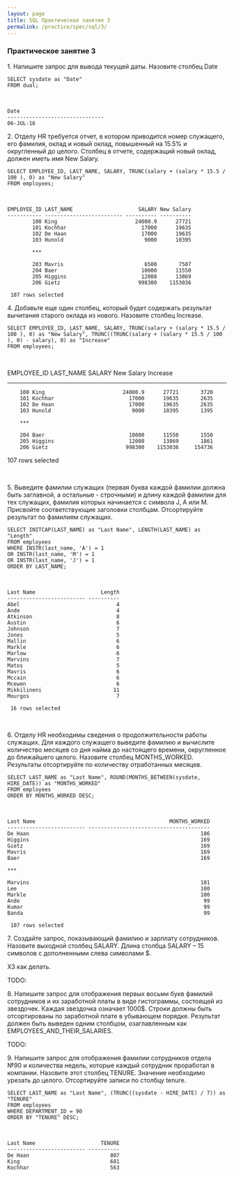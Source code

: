 ```yaml
---
layout: page
title: SQL Практическое занятие 3
permalink: /practice/spec/sql/3/
---
```


### Практическое занятие 3

1\. Напишите запрос для вывода текущей даты. Назовите столбец Date

    SELECT sysdate as "Date"
    FROM dual;

<br/>

    Date                          
    -------------------------------
    06-JUL-16     



2\. Отделу HR требуется отчет, в котором приводится номер служащего, его фамилия, оклад и новый оклад, повышенный на 15.5% и округленный до целого. Столбец в отчете, содержащий новый оклад, должен иметь имя New Salary.


    SELECT EMPLOYEE_ID, LAST_NAME, SALARY, TRUNC(salary + (salary * 15.5 / 100 ), 0) as "New Salary"
    FROM employees;

<br/>


    EMPLOYEE_ID LAST_NAME                     SALARY New Salary
    ----------- ------------------------- ---------- ----------
            100 King                         24000.9      27721
            101 Kochhar                        17000      19635
            102 De Haan                        17000      19635
            103 Hunold                          9000      10395

            ***

            203 Mavris                          6500       7507
            204 Baer                           10000      11550
            205 Higgins                        12008      13869
            206 Gietz                         998300    1153036

     107 rows selected



4\.	Добавьте еще один столбец, который будет содержать результат вычитания старого оклада из нового. Назовите столбец Increase.

    SELECT EMPLOYEE_ID, LAST_NAME, SALARY, TRUNC(salary + (salary * 15.5 / 100 ), 0) as "New Salary", TRUNC((TRUNC(salary + (salary * 15.5 / 100 ), 0) - salary), 0) as "Increase"
    FROM employees;

<br/>

EMPLOYEE_ID LAST_NAME                     SALARY New Salary   Increase
----------- ------------------------- ---------- ---------- ----------
        100 King                         24000.9      27721       3720
        101 Kochhar                        17000      19635       2635
        102 De Haan                        17000      19635       2635
        103 Hunold                          9000      10395       1395

        ***

        204 Baer                           10000      11550       1550
        205 Higgins                        12008      13869       1861
        206 Gietz                         998300    1153036     154736

 107 rows selected

<br/>

5\.	Выведите фамилии служащих (первая буква каждой фамилии должна быть заглавной, а остальные - строчными) и длину каждой фамилии для тех служащих,  фамилия которых начинается с символа J, A или M. Присвойте соответствующие заголовки столбцам. Отсортируйте результат по фамилиям служащих.

    SELECT INITCAP(LAST_NAME) as "Last Name", LENGTH(LAST_NAME) as "Length"
    FROM employees
    WHERE INSTR(last_name, 'A') = 1
    OR INSTR(last_name, 'M') = 1
    OR INSTR(last_name, 'J') = 1
    ORDER BY LAST_NAME;


<br/>


    Last Name                     Length
    ------------------------- ----------
    Abel                               4
    Ande                               4
    Atkinson                           8
    Austin                             6
    Johnson                            7
    Jones                              5
    Mallin                             6
    Markle                             6
    Marlow                             6
    Marvins                            7
    Matos                              5
    Mavris                             6
    Mccain                             6
    Mcewen                             6
    Mikkilineni                       11
    Mourgos                            7

     16 rows selected


<br/>

6\. Отделу HR необходимы сведения о продолжительности работы служащих. Для каждого служащего выведите фамилию и вычислите количество месяцев со дня найма до настоящего времени, округленное до ближайшего целого. Назовите столбец MONTHS_WORKED. Результаты отсортируйте по количеству отработанных месяцев.


    SELECT LAST_NAME as "Last Name", ROUND(MONTHS_BETWEEN(sysdate, HIRE_DATE)) as "MONTHS_WORKED"
    FROM employees
    ORDER BY MONTHS_WORKED DESC;

<br/>


    Last Name                                           MONTHS_WORKED
    ------------------------- ---------------------------------------
    De Haan                                                       186
    Higgins                                                       169
    Gietz                                                         169
    Mavris                                                        169
    Baer                                                          169

    ***

    Marvins                                                       101
    Lee                                                           100
    Markle                                                        100
    Ande                                                           99
    Kumar                                                          99
    Banda                                                          99

     107 rows selected




7\. Создайте запрос, показывающий фамилию и зарплату сотрудников. Назовите выходной столбец SALARY. Длина столбца SALARY – 15 символов с дополненными слева символами $.

ХЗ как делать.

TODO:

8\. Напишите запрос для отображения первых восьми букв фамилий сотрудников и их заработной платы в виде гистограммы, состоящей из звездочек. Каждая звездочка означает 1000$. Строки должны быть отсортированы по заработной плате в убывающем порядке. Результат должен быть выведен одним столбцом, озаглавленным как EMPLOYEES_AND_THEIR_SALARIES.


TODO:

9\. Напишите запрос для отображения фамилии сотрудников отдела №90 и количества недель, которые каждый сотрудник проработал в компании. Назовите этот столбец TENURE. Значение необходимо урезать до целого. Отсортируйте записи по столбцу tenure.



    SELECT LAST_NAME as "Last Name", (TRUNC((sysdate - HIRE_DATE) / 7)) as "TENURE"
    FROM employees
    WHERE DEPARTMENT_ID = 90
    ORDER BY "TENURE" DESC;

<br/>

    Last Name                     TENURE
    ------------------------- ----------
    De Haan                          807
    King                             681
    Kochhar                          563
